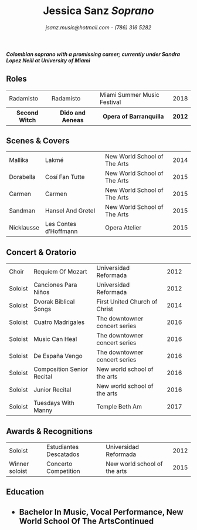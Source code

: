 <!DOCTYPE html>
<html>
  <head>
    <meta charset="utf-8"/>
    <title>Jessica Sanz Resume</title>
  </header>
 <!--<style>
    td,th { border: 1px solid #ccc; }
    table { border: 1px solid black; }
</style>-->

<body>
  <header>
    <h1>Jessica Sanz <em>Soprano</em></h1>
    <h6>jsanz.music@hotmail.com  -  (786) 316 5282</h6>
  </header>
  <main>
   <h5><em>Colombian soprano with a promissing career; currently under Sandra Lopez Neill at <strong>University of Miami</strong></em></h5>
    
   <h2>Roles</h2>
 <table>
  <tr>
    <td>Radamisto</td>
    <td>Radamisto</td>
    <td>Miami Summer Music Festival</td>
    <td>2018</td>
  </tr>
  <tr>
    <th>Second Witch</th>
    <th>Dido and Aeneas</th>
    <th>Opera of Barranquilla</th>
    <th>2012</th>
  </tr>
 </table>   
 
  <h2>Scenes & Covers</h2>
 <table>
  <tr>
    <td>Mallika</td>
    <td>Lakmé</td>
    <td>New World School of The Arts</td>
    <td>2014</td>
  </tr>
  <tr>
    <td>Dorabella</td>
    <td>Cosí Fan Tutte</td>
    <td>New World School of The Arts</td>
    <td>2015</td>
  </tr>
  <tr>
    <td>Carmen</td>
    <td>Carmen</td>
    <td>New World School of The Arts</td>
    <td>2015</td>
  </tr>
  <tr>
    <td>Sandman</td>
    <td>Hansel And Gretel</td>
    <td>New World School of The Arts</td>
    <td>2015</td>
  </tr>
  <tr>
    <td>Nicklausse</td>
    <td>Les Contes d’Hoffmann</td>
    <td>Opera Atelier</td>
    <td>2015</td>
  </tr>
</table>

   <h2>Concert & Oratorio</h2>
  
<table> 
  <tr>
    <td>Choir</td>
    <td>Requiem Of Mozart</td>
    <td>Universidad Reformada</td>
    <td>2012</td>
  </tr>
  <tr>
    <td>Soloist</td>
    <td>Canciones Para Niños</td>
    <td>Universidad Reformada</td>
    <td>2012</td>
  </tr>
  <tr>
    <td>Soloist</td>
    <td>Dvorak Biblical Songs</td>
    <td>First United Church of Christ</td>
    <td>2014</td>
  </tr>
  <tr>
    <td>Soloist</td>
    <td>Cuatro Madrigales</td>
    <td>The downtowner concert series</td>
    <td>2016</td>
  </tr>
  <tr>
    <td>Soloist</td>
    <td>Music Can Heal</td>
    <td>The downtowner concert series</td>
    <td>2016</td>
  </tr>
  <tr>
    <td>Soloist</td>
    <td>De España Vengo</td>
    <td>The downtowner concert series</td>
    <td>2016</td>
  </tr>
  <tr>
    <td>Soloist</td>
    <td>Composition Senior Recital</td>
    <td>New world school of the arts</td>
    <td>2016</td>
  </tr>
  <tr>
    <td>Soloist</td>
    <td>Junior Recital</td>
    <td>New world school of the arts</td>
    <td>2016</td>
  </tr>
  <tr>
   <td>Soloist</td>
   <td>Tuesdays With Manny</td>
   <td>Temple Beth Am</td>
   <td>2017<td>
  </tr>
</table>

   <h2>Awards & Recognitions</h2>
   
<table>
   <tr>
     <td>Soloist</td>
     <td>Estudiantes Descatados</td>
     <td>Universidad Reformada</td>
     <td>2012</td>
  </tr>
  <tr>
     <td>Winner soloist</td>
     <td>Concerto Competition</td>
     <td>New world school of the arts</td>
     <td>2015</td>
  </tr>
</table>

   <h2>Education<h2>

<ul>
  <li><td>Bachelor In Music, Vocal Performance, New World School Of The Arts</td><td>Continued</td></li>


    
  </main>
  

</body>

</html>
  
